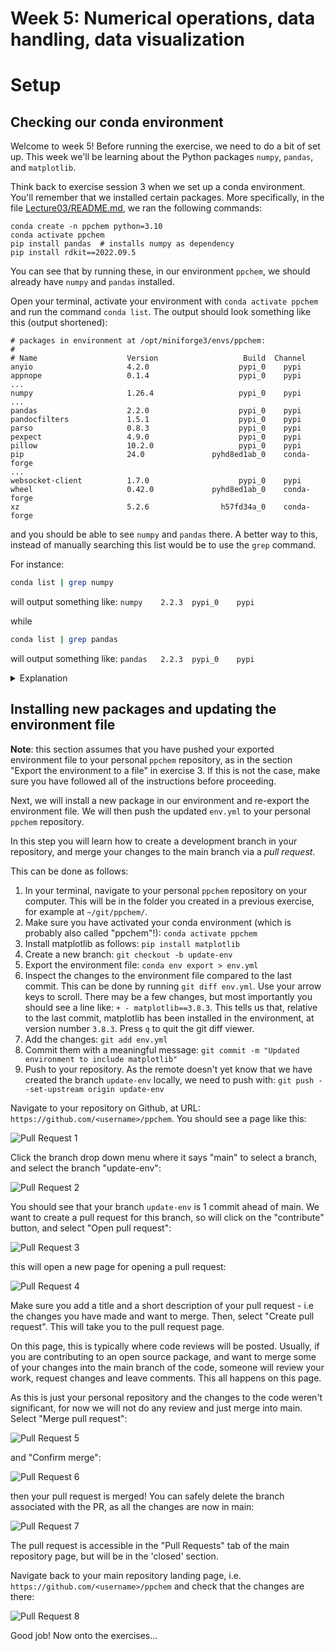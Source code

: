 # Week 5: Numerical operations, data handling, data visualization


# Setup

## Checking our conda environment

Welcome to week 5! Before running the exercise, we need to do a bit of set up. This week
we'll be learning about the Python packages `numpy`, `pandas`, and `matplotlib`.

Think back to exercise session 3 when we set up a conda environment. You'll remember that
we installed certain packages. More specifically, in the file
[Lecture03/README.md](../Lecture03/README.md), we ran the following commands:

```
conda create -n ppchem python=3.10
conda activate ppchem
pip install pandas  # installs numpy as dependency
pip install rdkit==2022.09.5
```

You can see that by running these, in our environment `ppchem`, we should already have
`numpy` and `pandas` installed. 

Open your terminal, activate your environment with `conda activate ppchem` and run the command `conda list`. The output should look something like this (output shortened):

```
# packages in environment at /opt/miniforge3/envs/ppchem:
#
# Name                    Version                   Build  Channel
anyio                     4.2.0                    pypi_0    pypi
appnope                   0.1.4                    pypi_0    pypi
...
numpy                     1.26.4                   pypi_0    pypi
...
pandas                    2.2.0                    pypi_0    pypi
pandocfilters             1.5.1                    pypi_0    pypi
parso                     0.8.3                    pypi_0    pypi
pexpect                   4.9.0                    pypi_0    pypi
pillow                    10.2.0                   pypi_0    pypi
pip                       24.0               pyhd8ed1ab_0    conda-forge
...
websocket-client          1.7.0                    pypi_0    pypi
wheel                     0.42.0             pyhd8ed1ab_0    conda-forge
xz                        5.2.6                h57fd34a_0    conda-forge
```

and you should be able to see `numpy` and `pandas` there. A better way to this, instead of manually searching this list would be to use the `grep` command.

For instance:

```bash
conda list | grep numpy
```
will output something like: `numpy    2.2.3  pypi_0    pypi`

while
```bash
conda list | grep pandas
```
will output something like: `pandas   2.2.3  pypi_0    pypi`

<details>
<summary>Explanation</summary>

* `grep` is used to search for text patterns. Here we are searching for the text pattern "numpy" or "pandas" in the output of the command `conda list`
* The pipe symbol `|` connects two commands, sending the output of the first command as input to the second command.
* When you run `conda list | grep numpy`, you're taking all your installed packages (from conda list) and filtering to only show lines containing "numpy".
* This approach is much faster than scanning through a long list manually, as it instantly shows you if and which versions of numpy or pandas are installed in your environment.

</details>

## Installing new packages and updating the environment file

**Note**: this section assumes that you have pushed your exported environment file to your personal
`ppchem` repository, as in the section "Export the environment to a file" in exercise 3. If this is not the case,
make sure you have followed all of the instructions before proceeding.

Next, we will install a new package in our environment and re-export the environment file. We will then push the updated `env.yml` to your personal `ppchem` repository.

In this step you will learn how to create a development branch in your repository, and merge your changes to the main branch via a *pull request*.

This can be done as follows:

1. In your terminal, navigate to your personal `ppchem` repository on your computer. This will be in the folder you created in a previous exercise, for example at `~/git/ppchem/`.
1. Make sure you have activated your conda environment (which is probably also called "ppchem"!): `conda activate ppchem`
1. Install matplotlib as follows: `pip install matplotlib`
1. Create a new branch: `git checkout -b update-env`
1. Export the environment file: `conda env export > env.yml`
1. Inspect the changes to the environment file compared to the last commit. This can be done by running `git diff env.yml`. Use your arrow keys to scroll. There may be a few changes, but most importantly you should see a line like: `+ - matplotlib==3.8.3`. This tells us that, relative to the last commit, matplotlib has been installed in the environment, at version number `3.8.3`. Press `q` to quit the git diff viewer.
1. Add the changes: `git add env.yml`
1. Commit them with a meaningful message: `git commit -m "Updated environment to include matplotlib"`
1. Push to your repository. As the remote doesn't yet know that we have created the branch `update-env` locally, we need to push with: `git push --set-upstream origin update-env`
   
Navigate to your repository on Github, at URL:
`https://github.com/<username>/ppchem`. You should
see a page like this:

![Pull Request 1](../assets/Lecture05/1.png)

Click the branch drop down menu where it says "main" to select a branch, and select the
branch "update-env":

![Pull Request 2](../assets/Lecture05/2.png)

You should see that your branch `update-env` is 1 commit ahead of main. We want to
create a pull request for this branch, so will click on the "contribute" button, and
select "Open pull request":

![Pull Request 3](../assets/Lecture05/3.png)

this will open a new page for opening a pull request:

![Pull Request 4](../assets/Lecture05/4.png)

Make sure you add a title and a short description of your pull request - i.e the changes
you have made and want to merge. Then, select "Create pull request". This will take you
to the pull request page.

On this page, this is typically where code reviews will be posted. Usually, if you are
contributing to an open source package, and want to merge some of your changes into the
main branch of the code, someone will review your work, request changes and leave
comments. This all happens on this page. 

As this is just your personal repository and the changes to the code weren't
significant, for now we will not do any review and just merge into main. Select "Merge
pull request":

![Pull Request 5](../assets/Lecture05/5.png)

and "Confirm merge":


![Pull Request 6](../assets/Lecture05/6.png)

then your pull request is merged! You can safely delete the branch associated with the
PR, as all the changes are now in main:

![Pull Request 7](../assets/Lecture05/7.png)

The pull request is accessible in the "Pull Requests" tab of the main repository page,
but will be in the 'closed' section.

Navigate back to your main repository landing page, i.e.
`https://github.com/<username>/ppchem` and check that the changes are there:

![Pull Request 8](../assets/Lecture05/8.png)

Good job! Now onto the exercises...
